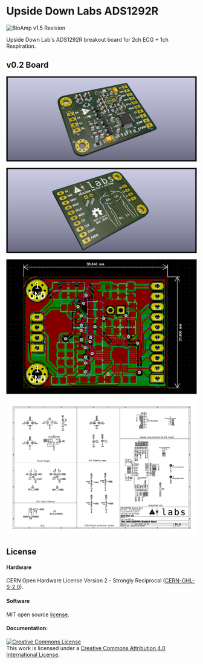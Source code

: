 # Upside Down Labs ADS1292R

![BioAmp v1.5 Revision ](https://img.shields.io/badge/Version-0.2-success)

Upside Down Lab's ADS1292R breakout board for 2ch ECG + 1ch Respiration.

## v0.2 Board

![Upside Down Labs ADS1292R v0.2 front](images/ADS1292RIPBS_v0.2_front.png)

![Upside Down Labs ADS1292R v0.2 back](images/ADS1292RIPBS_v0.2_back.png)

![Upside Down Labs ADS1292R v0.2 dimensions](images/ADS1292RIPBS_v0.2_dimensions.png)

![Upside Down Labs ADS1292R v0.2 schematic](images/ADS1292RIPBS_v0.2_schematic.png)

## License
#### Hardware
CERN Open Hardware License Version 2 - Strongly Reciprocal ([CERN-OHL-S-2.0](https://spdx.org/licenses/CERN-OHL-S-2.0.html)).

#### Software
MIT open source [license](http://opensource.org/licenses/MIT).

#### Documentation:
<a rel="license" href="http://creativecommons.org/licenses/by/4.0/"><img alt="Creative Commons License" style="border-width:0" src="https://i.creativecommons.org/l/by/4.0/88x31.png" /></a><br />This work is licensed under a <a rel="license" href="http://creativecommons.org/licenses/by/4.0/">Creative Commons Attribution 4.0 International License</a>.